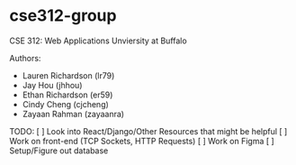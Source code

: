 # cse312-group

CSE 312: Web Applications
Unviersity at Buffalo

Authors:
- Lauren Richardson (lr79)
- Jay Hou (jhhou)
- Ethan Richardson (er59)
- Cindy Cheng (cjcheng)
- Zayaan Rahman (zayaanra)

TODO:
[ ] Look into React/Django/Other Resources that might be helpful
[ ] Work on front-end (TCP Sockets, HTTP Requests)
[ ] Work on Figma
[ ] Setup/Figure out database
